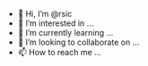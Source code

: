 - 👋 Hi, I’m @rsic
- 👀 I’m interested in ...
- 🌱 I’m currently learning ...
- 💞️ I’m looking to collaborate on ...
- 📫 How to reach me ...

<!---
rsic/rsic is a ✨ special ✨ repository because its `README.md` (this file) appears on your GitHub profile.
You can click the Preview link to take a look at your changes.
--->
